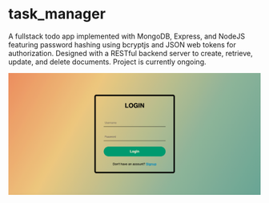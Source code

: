 # task_manager

A fullstack todo app implemented with MongoDB, Express, and NodeJS featuring password hashing using bcryptjs and JSON web tokens for authorization.
Designed with a RESTful backend server to create, retrieve, update, and delete documents.
Project is currently ongoing.

![](frontend/public/img/demo.png?raw=true)
